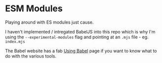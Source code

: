 # ESM Modules

Playing around with ES modules just cause.

I haven't implemented / intregated BabelJS into this repo which is why I'm using the `--experimental-modules` flag and pointing at an `.mjs` file - eg. `index.mjs`

The Babel website has a fab [Using Babel](https://babeljs.io/setup) page if you want to know what to do with the various tools.
